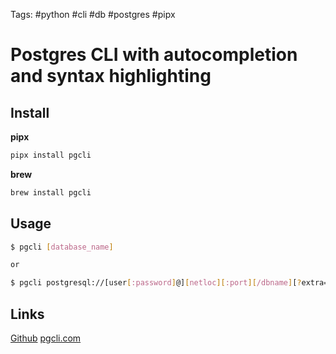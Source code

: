 Tags: #python #cli #db #postgres #pipx
# Postgres CLI with autocompletion and syntax highlighting

## Install
**pipx**
```bash
pipx install pgcli
```
**brew**
```bash
brew install pgcli
```
## Usage
```bash
$ pgcli [database_name]

or

$ pgcli postgresql://[user[:password]@][netloc][:port][/dbname][?extra=value[&other=other-value]]
```
## Links
[Github](https://github.com/dbcli/pgcli)
[pgcli.com](http://pgcli.com/ "http://pgcli.com")